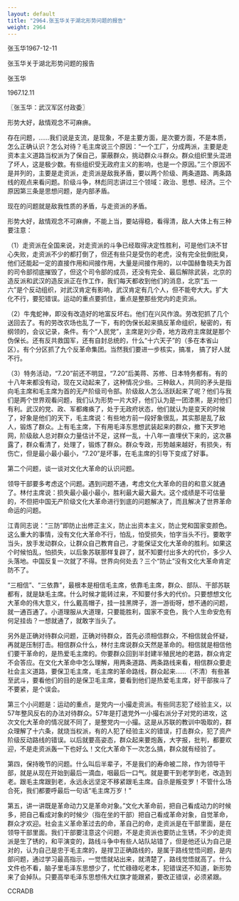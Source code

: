 ```yaml
---
layout: default
title: "2964.张玉华关于湖北形势问题的报告"
weight: 2964
---
```


张玉华1967-12-11

张玉华关于湖北形势问题的报告

张玉华

1967.12.11

〖张玉华：武汉军区付政委〗

形势大好，敌情观念不可麻痹。

存在问题，……我们说是支流，是现象，不是主要方面，是次要方面，不是本质，怎么正确认识？怎么对待？毛主席说三个原因：“一个工厂，分成两派，主要是走资本主义道路当权派为了保自己，蒙蔽群众，挑动群众斗群众。群众组织里头混进了坏人，这是极少数。有些组织受无政府主义的影响，也是一个原因。”三个原因不是并列的，主要是走资派，走资派是敌我矛盾，要以两个阶级、两条道路、两条路线的观点来看问题。阶级斗争，林彪同志讲过三个领域：政治、思想、经济。三个原因第三条是思想问题，是内部矛盾。

现在的问题就是敌我性质的矛盾，与走资派的矛盾。

形势大好，敌情观念不可麻痹，不能上当，要站得稳，看得清，敌人大体上有三种要注意：

（1）走资派在全国来说，对走资派的斗争已经取得决定性胜利，可是他们决不甘心失败，走资派不少的都打倒了，但还有些只是受伤的老虎，没有完全批倒批臭，他们还能起一定的直接作用和间接作用，大量是间接作用的，以中国赫鲁晓夫为首的司令部彻底摧毁了，但这个司令部的成员，还没有完全、最后解除武装，北京的造反派和武汉的造反派正在作工作，我们每天都收到他们的消息，北京“五·一六”是个反动组织，对武汉肯定有影响，武汉肯定有几个人，但不能夸大大。扩大化不行，要犯错误。运动的重点要抓住，重点是整那些党内的走资派。

（2）牛鬼蛇神，即没有改造好的地富反坏右。他们在兴风作浪。劳改犯抓了几个送回去了。有的劳改农场也乱了一下，有的伪保长起来搞反革命组织，秘密的，有纲领的，会议记录，条件。有个“人民党”，主席是刘少奇，地方政府主席就是那个伪保长。还有反共救国军，还有自封总统的，什么“十六天子”的（多在本省山区）。有个分区抓了九个反革命集团。当然我们要进一步核实，搞准， 搞了好人就不行。

（3）特务活动，“7.20”前还不明显，“7.20”后美蒋、苏修、日本特务都有。有的十八年来都没有动，现在又动起来了，这种情况少些。三种敌人，共同的矛头是指向毛主席和毛主席为首的无产阶级司令部。阶级敌人怎么活跃起来了呢？他们与我们是两个世界观看问题，我们认为形势一片大好，他们认为是一团漆黑，是对他们有利。武汉的党、政、军都瘫痪了，处于无政府状态，他们就认为是变天的时候了，好象是他们的天下，毛主席说：有些地方前一段好象很乱，其实那是乱了敌人，锻炼了群众。上有毛主席，下有用毛泽东思想武装起来的群众，撤下天罗地网，阶级敌人总对群众力量估计不足，这样一乱，十八年一直埋伏下来的，这次暴露了，群众看清了，处理了，锻炼了群众。群众专政，形势越来越好，有损失，有伤亡，但是最小最小最小，“7.20”是坏事，在毛主席的引导下变成了好事。

第二个问题，谈一谈对文化大革命的认识问题。

领导干部要多考虑这个问题。遇到问题不通，考虑文化大革命的目的和意义就通了。林付主席说：损失最小最小最小，胜利最大最大最大。这个成绩是不可估量的，不但把中国无产阶级文化大革命进行到底的问题解决了，而且解决了世界革命命运的问题。

江青同志说：“三防”即防止出修正主义，防止出资本主义，防止党和国家变颜色。这么重大的事情，没有文化大革命不行，怕乱，怕受损失，怕字当头不行。要敢字当头，放手发动群众，让群众自己教育自己，才能保证文化大革命的胜利。如果这个时候怕乱，怕损失，以后象苏联那样复辟了，就不知要付出多大的代价，多少人头落地。中国反复一次就了不得。世界向何处去？三个“防止”没有文化大革命肯定防不了。

“三相信”、“三依靠”，最根本是相信毛主席，依靠毛主席，群众、部队、干部苏联都有，就是缺毛主席。什么时候才能转过来，不知要付多大的代价。只要想想文化大革命的伟大意义，什么戴高帽子，挂一挂黑牌子，游一游街呀，想不通的问题，就一通百通了。小道理服从大道理，只要能胜利，国家不变色，我个人生命安危有何足挂齿？一想就通了，就敢字当头了。

另外是正确对待群众问题，正确对待群众，首先必须相信群众，不相信就会怀疑，再就是压制打击。相信群众什么，林付主席说群众天然是革命的。相信就是相信他们要干革命的，是热爱毛主席的。你要群众回到半封建半殖民地的老路，群众肯定不会答应。在文化大革命中怎么理解，用两条道路、两条路线来看，相信群众要走社会主义道路，要保卫毛主席，毛主席的革命路线，群众起来……（不清）有些甚至武斗，要看他们的目的是保卫毛主席，要看到他们是热爱毛主席，好干部挨斗了不要紧，是个误会。

第三个小问题是：运动的重点，是党内一小撮走资派。有些同志犯了经验主义，以57年整风反右的办法对待群众。57年是打退党外一小撮右派分子对党的进攻，这次文化大革命的情况就不同了，是整党内一小撮。这是从苏联的教训中吸取的，群众理解了十六条，就烧当权派，有的人犯了经验主义的错误，打击群众，犯了资产阶级反动路线的错误。以后就要高姿态，群众起来要炮轰，大字报，批判，都要欢迎，不是走资派轰一下也好么！文化大革命下一次怎么搞，群众就有经验了。

第四，保持晚节的问题。什么叫后半辈子，不是我们的寿命被二除，作为领导干部，就是从现在开始到最后一滴血，咽最后一口气。就是要干到老学到老，改造到老。跟毛主席跟到老，永远永远坚定不移紧跟毛主席。自杀是叛变罗！不管什么场合死，我们都要呼最后一句话“毛主席万岁！”

第五，讲一讲既是革命动力又是革命对象。”文化大革命前，把自己看成动力的时候多，把自己看成对象的时候少（指在坐的干部）把自己看成革命对象，自觉革命，群众才欢迎。社会主义革命革过去的命，革自己的命，走资派是在干部里面，是在领导干部里面。我们干部要注意这个问题，不是走资派也要防止生锈，不少的走资派是生了锈的，和平演变的，路线斗争中有些人站队站错了，但是他还认为自己是对的，认为自己是忠于毛主席的，是捍卫正确路线的，是属于路线觉悟问题，是内部问题，通过学习最高指示，一觉悟就站出来，就清楚了，路线觉悟就高了。什么文件也不看，脑子里毛泽东思想少了，忙忙碌碌吃老本，犯错误还不知道，新形势来了会掉队。只要高举毛泽东思想伟大红旗才能跟紧，要改正错误，必须紧跟。

CCRADB

